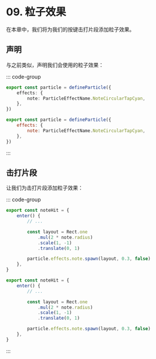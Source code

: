 # 09. 粒子效果

在本章中，我们将为我们的按键击打片段添加粒子效果。

## 声明

与之前类似，声明我们会使用的粒子效果：

::: code-group

```TypeScript
export const particle = defineParticle({
    effects: {
        note: ParticleEffectName.NoteCircularTapCyan,
    },
})
```

```JavaScript
export const particle = defineParticle({
    effects: {
        note: ParticleEffectName.NoteCircularTapCyan,
    },
})
```

:::

## 击打片段

让我们为击打片段添加粒子效果：

::: code-group

```TypeScript
export const noteHit = {
    enter() {
        // ...

        const layout = Rect.one
            .mul(2 * note.radius)
            .scale(1, -1)
            .translate(0, 1)

        particle.effects.note.spawn(layout, 0.3, false)
    },
}
```

```JavaScript
export const noteHit = {
    enter() {
        // ...

        const layout = Rect.one
            .mul(2 * note.radius)
            .scale(1, -1)
            .translate(0, 1)

        particle.effects.note.spawn(layout, 0.3, false)
    },
}
```

:::
